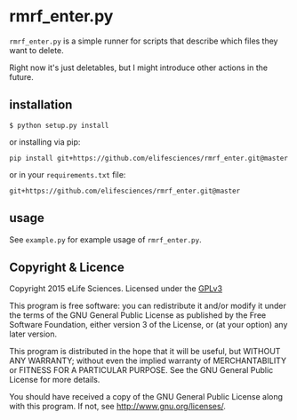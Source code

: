 # rmrf_enter.py

`rmrf_enter.py` is a simple runner for scripts that describe which files they 
want to delete. 

Right now it's just deletables, but I might introduce other actions in the 
future.

## installation

    $ python setup.py install

or installing via pip:

    pip install git+https://github.com/elifesciences/rmrf_enter.git@master

or in your `requirements.txt` file:

    git+https://github.com/elifesciences/rmrf_enter.git@master

## usage

See `example.py` for example usage of `rmrf_enter.py`.

## Copyright & Licence

Copyright 2015 eLife Sciences. Licensed under the [GPLv3](gpl.txt)

This program is free software: you can redistribute it and/or modify
it under the terms of the GNU General Public License as published by
the Free Software Foundation, either version 3 of the License, or
(at your option) any later version.

This program is distributed in the hope that it will be useful,
but WITHOUT ANY WARRANTY; without even the implied warranty of
MERCHANTABILITY or FITNESS FOR A PARTICULAR PURPOSE.  See the
GNU General Public License for more details.

You should have received a copy of the GNU General Public License
along with this program.  If not, see <http://www.gnu.org/licenses/>.

